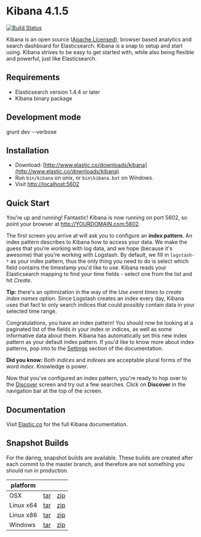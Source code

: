 # Kibana 4.1.5

[![Build Status](https://travis-ci.org/elastic/kibana.svg?branch=master)](https://travis-ci.org/elastic/kibana?branch=master)

Kibana is an open source ([Apache Licensed](https://github.com/elastic/kibana/blob/master/LICENSE.md)), browser based analytics and search dashboard for Elasticsearch. Kibana is a snap to setup and start using. Kibana strives to be easy to get started with, while also being flexible and powerful, just like Elasticsearch.

## Requirements

- Elasticsearch version 1.4.4 or later
- Kibana binary package

## Development mode
   grunt dev --verbose
## Installation

* Download: [http://www.elastic.co/downloads/kibana](http://www.elastic.co/downloads/kibana)
* Run `bin/kibana` on unix, or `bin\kibana.bat` on Windows.
* Visit [http://localhost:5602](http://localhost:5602)

## Quick Start

You're up and running! Fantastic! Kibana is now running on port 5602, so point your browser at http://YOURDOMAIN.com:5602.

The first screen you arrive at will ask you to configure an **index pattern**. An index pattern describes to Kibana how to access your data. We make the guess that you're working with log data, and we hope (because it's awesome) that you're working with Logstash. By default, we fill in `logstash-*` as your index pattern, thus the only thing you need to do is select which field contains the timestamp you'd like to use. Kibana reads your Elasticsearch mapping to find your time fields - select one from the list and hit *Create*.

**Tip:** there's an optimization in the way of the *Use event times to create index names* option. Since Logstash creates an index every day, Kibana uses that fact to only search indices that could possibly contain data in your selected time range.

Congratulations, you have an index pattern! You should now be looking at a paginated list of the fields in your index or indices, as well as some informative data about them. Kibana has automatically set this new index pattern as your default index pattern. If you'd like to know more about index patterns, pop into to the [Settings](#settings) section of the documentation.

**Did you know:** Both *indices* and *indexes* are acceptable plural forms of the word *index*. Knowledge is power.

Now that you've configured an index pattern, you're ready to hop over to the [Discover](#discover) screen and try out a few searches. Click on **Discover** in the navigation bar at the top of the screen.

## Documentation

Visit [Elastic.co](http://www.elastic.co/guide/en/kibana/current/index.html) for the full Kibana documentation.

## Snapshot Builds

For the daring, snapshot builds are available. These builds are created after each commit to the master branch, and therefore are not something you should run in production.

| platform |  |  |
| --- | --- | --- |
| OSX | [tar](http://download.elastic.co/kibana/kibana/kibana-4.1.5-darwin-x64.tar.gz) | [zip](http://download.elastic.co/kibana/kibana/kibana-4.1.5-darwin-x64.zip) |
| Linux x64 | [tar](http://download.elastic.co/kibana/kibana/kibana-4.1.5-linux-x64.tar.gz) | [zip](http://download.elastic.co/kibana/kibana/kibana-4.1.5-linux-x64.zip) |
| Linux x86 | [tar](http://download.elastic.co/kibana/kibana/kibana-4.1.5-linux-x86.tar.gz) | [zip](http://download.elastic.co/kibana/kibana/kibana-4.1.5-linux-x86.zip) |
| Windows | [tar](http://download.elastic.co/kibana/kibana/kibana-4.1.5-windows.tar.gz) | [zip](http://download.elastic.co/kibana/kibana/kibana-4.1.5-windows.zip) |
